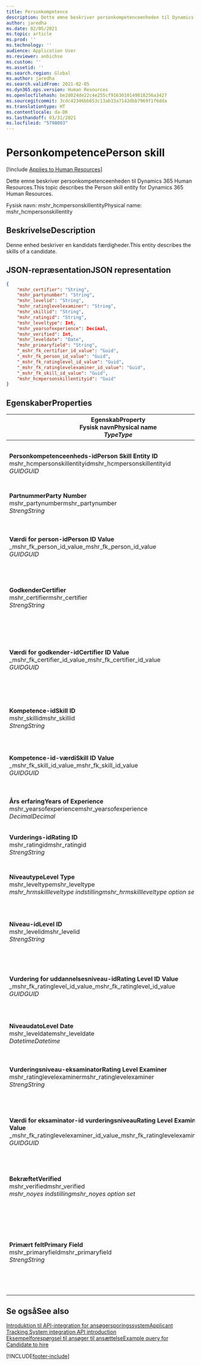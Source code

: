 ```yaml
---
title: Personkompetence
description: Dette emne beskriver personkompetenceenheden til Dynamics 365 Human Resources.
author: jaredha
ms.date: 02/05/2021
ms.topic: article
ms.prod: ''
ms.technology: ''
audience: Application User
ms.reviewer: anbichse
ms.custom: ''
ms.assetid: ''
ms.search.region: Global
ms.author: jaredha
ms.search.validFrom: 2021-02-05
ms.dyn365.ops.version: Human Resources
ms.openlocfilehash: be2d024de22c4e255cf9163010149818256a3427
ms.sourcegitcommit: 3cdc42346bb653c13ab33a7142dbb7969f1f6dda
ms.translationtype: HT
ms.contentlocale: da-DK
ms.lasthandoff: 03/31/2021
ms.locfileid: "5798003"
---
```

# <a name="person-skill"></a><span data-ttu-id="539f6-103">Personkompetence</span><span class="sxs-lookup"><span data-stu-id="539f6-103">Person skill</span></span>

[!include [Applies to Human Resources](../includes/applies-to-hr.md)]

<span data-ttu-id="539f6-104">Dette emne beskriver personkompetenceenheden til Dynamics 365 Human Resources.</span><span class="sxs-lookup"><span data-stu-id="539f6-104">This topic describes the Person skill entity for Dynamics 365 Human Resources.</span></span>

<span data-ttu-id="539f6-105">Fysisk navn: mshr_hcmpersonskillentity</span><span class="sxs-lookup"><span data-stu-id="539f6-105">Physical name: mshr_hcmpersonskillentity</span></span>

## <a name="description"></a><span data-ttu-id="539f6-106">Beskrivelse</span><span class="sxs-lookup"><span data-stu-id="539f6-106">Description</span></span>

<span data-ttu-id="539f6-107">Denne enhed beskriver en kandidats færdigheder.</span><span class="sxs-lookup"><span data-stu-id="539f6-107">This entity describes the skills of a candidate.</span></span>

## <a name="json-representation"></a><span data-ttu-id="539f6-108">JSON-repræsentation</span><span class="sxs-lookup"><span data-stu-id="539f6-108">JSON representation</span></span>

```json
{
    "mshr_certifier": "String",
    "mshr_partynumber": "String",
    "mshr_levelid": "String",
    "mshr_ratinglevelexaminer": "String",
    "mshr_skillid": "String",
    "mshr_ratingid": "String",
    "mshr_leveltype": Int,
    "mshr_yearsofexperience": Decimal,
    "mshr_verified": Int,
    "mshr_leveldate": "Date",
    "mshr_primaryfield": "String",
    "_mshr_fk_certifier_id_value": "Guid",
    "_mshr_fk_person_id_value": "Guid",
    "_mshr_fk_ratinglevel_id_value": "Guid",
    "_mshr_fk_ratinglevelexaminer_id_value": "Guid",
    "_mshr_fk_skill_id_value": "Guid",
    "mshr_hcmpersonskillentityid": "Guid"
}
```

## <a name="properties"></a><span data-ttu-id="539f6-109">Egenskaber</span><span class="sxs-lookup"><span data-stu-id="539f6-109">Properties</span></span>

| <span data-ttu-id="539f6-110">Egenskab</span><span class="sxs-lookup"><span data-stu-id="539f6-110">Property</span></span><br><span data-ttu-id="539f6-111">**Fysisk navn**</span><span class="sxs-lookup"><span data-stu-id="539f6-111">**Physical name**</span></span><br><span data-ttu-id="539f6-112">**_Type_**</span><span class="sxs-lookup"><span data-stu-id="539f6-112">**_Type_**</span></span> | <span data-ttu-id="539f6-113">Anvendelse</span><span class="sxs-lookup"><span data-stu-id="539f6-113">Use</span></span> | <span data-ttu-id="539f6-114">Beskrivelse</span><span class="sxs-lookup"><span data-stu-id="539f6-114">Description</span></span> |
| --- | --- | --- |
| <span data-ttu-id="539f6-115">**Personkompetenceenheds-id**</span><span class="sxs-lookup"><span data-stu-id="539f6-115">**Person Skill Entity ID**</span></span><br><span data-ttu-id="539f6-116">mshr_hcmpersonskillentityid</span><span class="sxs-lookup"><span data-stu-id="539f6-116">mshr_hcmpersonskillentityid</span></span><br><span data-ttu-id="539f6-117">*GUID*</span><span class="sxs-lookup"><span data-stu-id="539f6-117">*GUID*</span></span> | <span data-ttu-id="539f6-118">Skrivebeskyttet</span><span class="sxs-lookup"><span data-stu-id="539f6-118">Read-only</span></span><br><span data-ttu-id="539f6-119">Påkrævet</span><span class="sxs-lookup"><span data-stu-id="539f6-119">Required</span></span> | <span data-ttu-id="539f6-120">Systemgenereret entydigt id til enhedsposten.</span><span class="sxs-lookup"><span data-stu-id="539f6-120">System-generated unique identifier for the entity record.</span></span> |
| <span data-ttu-id="539f6-121">**Partnummer**</span><span class="sxs-lookup"><span data-stu-id="539f6-121">**Party Number**</span></span><br><span data-ttu-id="539f6-122">mshr_partynumber</span><span class="sxs-lookup"><span data-stu-id="539f6-122">mshr_partynumber</span></span><br><span data-ttu-id="539f6-123">*Streng*</span><span class="sxs-lookup"><span data-stu-id="539f6-123">*String*</span></span> | <span data-ttu-id="539f6-124">Læse/skrive</span><span class="sxs-lookup"><span data-stu-id="539f6-124">Read/write</span></span><br><span data-ttu-id="539f6-125">Påkrævet</span><span class="sxs-lookup"><span data-stu-id="539f6-125">Required</span></span> |   <span data-ttu-id="539f6-126">Id for den tilknyttede partpost (person).</span><span class="sxs-lookup"><span data-stu-id="539f6-126">The ID of the associated party (person) record.</span></span> |
| <span data-ttu-id="539f6-127">**Værdi for person-id**</span><span class="sxs-lookup"><span data-stu-id="539f6-127">**Person ID Value**</span></span><br><span data-ttu-id="539f6-128">_mshr_fk_person_id_value</span><span class="sxs-lookup"><span data-stu-id="539f6-128">_mshr_fk_person_id_value</span></span><br><span data-ttu-id="539f6-129">*GUID*</span><span class="sxs-lookup"><span data-stu-id="539f6-129">*GUID*</span></span> | <span data-ttu-id="539f6-130">Skrivebeskyttet</span><span class="sxs-lookup"><span data-stu-id="539f6-130">Read-only</span></span><br><span data-ttu-id="539f6-131">Påkrævet</span><span class="sxs-lookup"><span data-stu-id="539f6-131">Required</span></span><br><span data-ttu-id="539f6-132">Fremmed nøgle: mshr_dirpersonentityid of mshr_dirpersonentity</span><span class="sxs-lookup"><span data-stu-id="539f6-132">Foreign key: mshr_dirpersonentityid of mshr_dirpersonentity</span></span> | <span data-ttu-id="539f6-133">Systemgenereret id til partpost (person).</span><span class="sxs-lookup"><span data-stu-id="539f6-133">The system-generated identifier of the party (person) entity record.</span></span> |
| <span data-ttu-id="539f6-134">**Godkender**</span><span class="sxs-lookup"><span data-stu-id="539f6-134">**Certifier**</span></span><br><span data-ttu-id="539f6-135">mshr_certifier</span><span class="sxs-lookup"><span data-stu-id="539f6-135">mshr_certifier</span></span><br><span data-ttu-id="539f6-136">*Streng*</span><span class="sxs-lookup"><span data-stu-id="539f6-136">*String*</span></span> | <span data-ttu-id="539f6-137">Læse/skrive</span><span class="sxs-lookup"><span data-stu-id="539f6-137">Read/write</span></span><br><span data-ttu-id="539f6-138">Valgfri</span><span class="sxs-lookup"><span data-stu-id="539f6-138">Optional</span></span> | <span data-ttu-id="539f6-139">Personalenummeret på den arbejder, der har godkendt denne færdighed.</span><span class="sxs-lookup"><span data-stu-id="539f6-139">The personnel number of the worker who certified this skill.</span></span> |
| <span data-ttu-id="539f6-140">**Værdi for godkender-id**</span><span class="sxs-lookup"><span data-stu-id="539f6-140">**Certifier ID Value**</span></span><br><span data-ttu-id="539f6-141">_mshr_fk_certifier_id_value</span><span class="sxs-lookup"><span data-stu-id="539f6-141">_mshr_fk_certifier_id_value</span></span><br><span data-ttu-id="539f6-142">*GUID*</span><span class="sxs-lookup"><span data-stu-id="539f6-142">*GUID*</span></span> | <span data-ttu-id="539f6-143">Skrivebeskyttet</span><span class="sxs-lookup"><span data-stu-id="539f6-143">Read-only</span></span><br><span data-ttu-id="539f6-144">Valgfri</span><span class="sxs-lookup"><span data-stu-id="539f6-144">Optional</span></span><br><span data-ttu-id="539f6-145">Fremmed nøgle: mshr_hcmworkerentityid of mshr_hcmworkerentity</span><span class="sxs-lookup"><span data-stu-id="539f6-145">Foreign key: mshr_hcmworkerentityid of mshr_hcmworkerentity</span></span> | <span data-ttu-id="539f6-146">Systemgenereret entydig identifikation af arbejderposten for den arbejder, der har certificeret færdigheden.</span><span class="sxs-lookup"><span data-stu-id="539f6-146">System-generated unique identifier of the worker record for the worker who certified the skill.</span></span> |
| <span data-ttu-id="539f6-147">**Kompetence-id**</span><span class="sxs-lookup"><span data-stu-id="539f6-147">**Skill ID**</span></span><br><span data-ttu-id="539f6-148">mshr_skillid</span><span class="sxs-lookup"><span data-stu-id="539f6-148">mshr_skillid</span></span><br><span data-ttu-id="539f6-149">*Streng*</span><span class="sxs-lookup"><span data-stu-id="539f6-149">*String*</span></span> | <span data-ttu-id="539f6-150">Læse/skrive</span><span class="sxs-lookup"><span data-stu-id="539f6-150">Read/write</span></span><br><span data-ttu-id="539f6-151">Påkrævet</span><span class="sxs-lookup"><span data-stu-id="539f6-151">Required</span></span> | <span data-ttu-id="539f6-152">Id for den kompetence, der er defineret i Human Resources.</span><span class="sxs-lookup"><span data-stu-id="539f6-152">The identifier of the skill defined in Human Resources.</span></span> |
| <span data-ttu-id="539f6-153">**Kompetence-id-værdi**</span><span class="sxs-lookup"><span data-stu-id="539f6-153">**Skill ID Value**</span></span><br><span data-ttu-id="539f6-154">_mshr_fk_skill_id_value</span><span class="sxs-lookup"><span data-stu-id="539f6-154">_mshr_fk_skill_id_value</span></span><br><span data-ttu-id="539f6-155">*GUID*</span><span class="sxs-lookup"><span data-stu-id="539f6-155">*GUID*</span></span> | <span data-ttu-id="539f6-156">Skrivebeskyttet</span><span class="sxs-lookup"><span data-stu-id="539f6-156">Read-only</span></span><br><span data-ttu-id="539f6-157">Påkrævet</span><span class="sxs-lookup"><span data-stu-id="539f6-157">Required</span></span><br><span data-ttu-id="539f6-158">Fremmed nøgle: mshr_hcmskillentityid of mshr_hcmskillentity</span><span class="sxs-lookup"><span data-stu-id="539f6-158">Foreign key: mshr_hcmskillentityid of mshr_hcmskillentity</span></span> | <span data-ttu-id="539f6-159">Det systemgenererede id for denne valgte kompetence.</span><span class="sxs-lookup"><span data-stu-id="539f6-159">The system-generated identifier of the selected skill.</span></span> |
| <span data-ttu-id="539f6-160">**Års erfaring**</span><span class="sxs-lookup"><span data-stu-id="539f6-160">**Years of Experience**</span></span><br><span data-ttu-id="539f6-161">mshr_yearsofexperience</span><span class="sxs-lookup"><span data-stu-id="539f6-161">mshr_yearsofexperience</span></span><br><span data-ttu-id="539f6-162">*Decimal*</span><span class="sxs-lookup"><span data-stu-id="539f6-162">*Decimal*</span></span> | <span data-ttu-id="539f6-163">Læse/skrive</span><span class="sxs-lookup"><span data-stu-id="539f6-163">Read/write</span></span><br><span data-ttu-id="539f6-164">Valgfri</span><span class="sxs-lookup"><span data-stu-id="539f6-164">Optional</span></span> | <span data-ttu-id="539f6-165">Kandidatens erfaring har denne færdighed.</span><span class="sxs-lookup"><span data-stu-id="539f6-165">The years of experience the candidate has in this skill.</span></span> |
| <span data-ttu-id="539f6-166">**Vurderings-id**</span><span class="sxs-lookup"><span data-stu-id="539f6-166">**Rating ID**</span></span><br><span data-ttu-id="539f6-167">mshr_ratingid</span><span class="sxs-lookup"><span data-stu-id="539f6-167">mshr_ratingid</span></span><br><span data-ttu-id="539f6-168">*Streng*</span><span class="sxs-lookup"><span data-stu-id="539f6-168">*String*</span></span> | <span data-ttu-id="539f6-169">Læse/skrive</span><span class="sxs-lookup"><span data-stu-id="539f6-169">Read/write</span></span><br><span data-ttu-id="539f6-170">Påkrævet</span><span class="sxs-lookup"><span data-stu-id="539f6-170">Required</span></span> | <span data-ttu-id="539f6-171">Vurderingsskalatypen.</span><span class="sxs-lookup"><span data-stu-id="539f6-171">The rating scale type.</span></span> <span data-ttu-id="539f6-172">For denne enhed er værdien **Færdigheder**.</span><span class="sxs-lookup"><span data-stu-id="539f6-172">For this entity, the value is **Skills**.</span></span> |
| <span data-ttu-id="539f6-173">**Niveautype**</span><span class="sxs-lookup"><span data-stu-id="539f6-173">**Level Type**</span></span><br><span data-ttu-id="539f6-174">mshr_leveltype</span><span class="sxs-lookup"><span data-stu-id="539f6-174">mshr_leveltype</span></span><br><span data-ttu-id="539f6-175">*mshr_hrmskillleveltype indstilling*</span><span class="sxs-lookup"><span data-stu-id="539f6-175">*mshr_hrmskillleveltype option set*</span></span> | <span data-ttu-id="539f6-176">Læse/skrive</span><span class="sxs-lookup"><span data-stu-id="539f6-176">Read/write</span></span><br><span data-ttu-id="539f6-177">Påkrævet</span><span class="sxs-lookup"><span data-stu-id="539f6-177">Required</span></span> | <span data-ttu-id="539f6-178">En type kategorisering for det niveau, der er tildelt færdigheden.</span><span class="sxs-lookup"><span data-stu-id="539f6-178">A type categorization for the level assigned to the skill.</span></span> |
| <span data-ttu-id="539f6-179">**Niveau-id**</span><span class="sxs-lookup"><span data-stu-id="539f6-179">**Level ID**</span></span><br><span data-ttu-id="539f6-180">mshr_levelid</span><span class="sxs-lookup"><span data-stu-id="539f6-180">mshr_levelid</span></span><br><span data-ttu-id="539f6-181">*Streng*</span><span class="sxs-lookup"><span data-stu-id="539f6-181">*String*</span></span> | <span data-ttu-id="539f6-182">Læse/skrive</span><span class="sxs-lookup"><span data-stu-id="539f6-182">Read/write</span></span><br><span data-ttu-id="539f6-183">Påkrævet</span><span class="sxs-lookup"><span data-stu-id="539f6-183">Required</span></span> | <span data-ttu-id="539f6-184">Id for det vurderingsniveau, som kandidaten har for denne færdighed.</span><span class="sxs-lookup"><span data-stu-id="539f6-184">The ID of the Rating Level the candidate has for this skill.</span></span> |
| <span data-ttu-id="539f6-185">**Vurdering for uddannelsesniveau-id**</span><span class="sxs-lookup"><span data-stu-id="539f6-185">**Rating Level ID Value**</span></span><br><span data-ttu-id="539f6-186">_mshr_fk_ratinglevel_id_value</span><span class="sxs-lookup"><span data-stu-id="539f6-186">_mshr_fk_ratinglevel_id_value</span></span><br><span data-ttu-id="539f6-187">*GUID*</span><span class="sxs-lookup"><span data-stu-id="539f6-187">*GUID*</span></span> | <span data-ttu-id="539f6-188">Skrivebeskyttet</span><span class="sxs-lookup"><span data-stu-id="539f6-188">Read-only</span></span><br><span data-ttu-id="539f6-189">Påkrævet</span><span class="sxs-lookup"><span data-stu-id="539f6-189">Required</span></span><br><span data-ttu-id="539f6-190">Fremmed nøgle: mshr_hcmratinglevelentityid of mshr_hcmratinglevelentity</span><span class="sxs-lookup"><span data-stu-id="539f6-190">Foreign key: mshr_hcmratinglevelentityid of mshr_hcmratinglevelentity</span></span> | <span data-ttu-id="539f6-191">Det systemgenererede id for vurderingsniveau.</span><span class="sxs-lookup"><span data-stu-id="539f6-191">The system-generated identifier of the rating level.</span></span> |
| <span data-ttu-id="539f6-192">**Niveaudato**</span><span class="sxs-lookup"><span data-stu-id="539f6-192">**Level Date**</span></span><br><span data-ttu-id="539f6-193">mshr_leveldate</span><span class="sxs-lookup"><span data-stu-id="539f6-193">mshr_leveldate</span></span><br><span data-ttu-id="539f6-194">*Datetime*</span><span class="sxs-lookup"><span data-stu-id="539f6-194">*Datetime*</span></span> | <span data-ttu-id="539f6-195">Læse/skrive</span><span class="sxs-lookup"><span data-stu-id="539f6-195">Read/write</span></span><br><span data-ttu-id="539f6-196">Påkrævet</span><span class="sxs-lookup"><span data-stu-id="539f6-196">Required</span></span> | <span data-ttu-id="539f6-197">Den dato, hvor kandidaten blev vurderet med færdigheden.</span><span class="sxs-lookup"><span data-stu-id="539f6-197">The date at which the candidate was rated in the skill.</span></span> |
| <span data-ttu-id="539f6-198">**Vurderingsniveau-eksaminator**</span><span class="sxs-lookup"><span data-stu-id="539f6-198">**Rating Level Examiner**</span></span><br><span data-ttu-id="539f6-199">mshr_ratinglevelexaminer</span><span class="sxs-lookup"><span data-stu-id="539f6-199">mshr_ratinglevelexaminer</span></span><br><span data-ttu-id="539f6-200">*Streng*</span><span class="sxs-lookup"><span data-stu-id="539f6-200">*String*</span></span> | <span data-ttu-id="539f6-201">Læse/skrive</span><span class="sxs-lookup"><span data-stu-id="539f6-201">Read/write</span></span><br><span data-ttu-id="539f6-202">Valgfri</span><span class="sxs-lookup"><span data-stu-id="539f6-202">Optional</span></span> | <span data-ttu-id="539f6-203">Personalenummeret på den arbejder, der har vurderet kandidaten.</span><span class="sxs-lookup"><span data-stu-id="539f6-203">The personnel number of the worker who rated the candidate.</span></span> |
| <span data-ttu-id="539f6-204">**Værdi for eksaminator-id vurderingsniveau**</span><span class="sxs-lookup"><span data-stu-id="539f6-204">**Rating Level Examiner ID Value**</span></span><br><span data-ttu-id="539f6-205">_mshr_fk_ratinglevelexaminer_id_value</span><span class="sxs-lookup"><span data-stu-id="539f6-205">_mshr_fk_ratinglevelexaminer_id_value</span></span><br><span data-ttu-id="539f6-206">*GUID*</span><span class="sxs-lookup"><span data-stu-id="539f6-206">*GUID*</span></span> | <span data-ttu-id="539f6-207">Skrivebeskyttet</span><span class="sxs-lookup"><span data-stu-id="539f6-207">Read-only</span></span><br><span data-ttu-id="539f6-208">Valgfri</span><span class="sxs-lookup"><span data-stu-id="539f6-208">Optional</span></span><br><span data-ttu-id="539f6-209">Fremmed nøgle: mshr_hcmworkerentityid of mshr_hcmworkerentity</span><span class="sxs-lookup"><span data-stu-id="539f6-209">Foreign key: mshr_hcmworkerentityid of mshr_hcmworkerentity</span></span> | <span data-ttu-id="539f6-210">Det systemgenererede id for den arbejder, der undersøgt kandidatens færdighedsniveau.</span><span class="sxs-lookup"><span data-stu-id="539f6-210">The system-generated identifier of the worker who examined the candidate’s skill level.</span></span> |
| <span data-ttu-id="539f6-211">**Bekræftet**</span><span class="sxs-lookup"><span data-stu-id="539f6-211">**Verified**</span></span><br><span data-ttu-id="539f6-212">mshr_verified</span><span class="sxs-lookup"><span data-stu-id="539f6-212">mshr_verified</span></span><br><span data-ttu-id="539f6-213">*mshr_noyes indstilling*</span><span class="sxs-lookup"><span data-stu-id="539f6-213">*mshr_noyes option set*</span></span> | <span data-ttu-id="539f6-214">Læse/skrive</span><span class="sxs-lookup"><span data-stu-id="539f6-214">Read/write</span></span><br><span data-ttu-id="539f6-215">Påkrævet</span><span class="sxs-lookup"><span data-stu-id="539f6-215">Required</span></span> | <span data-ttu-id="539f6-216">Angiver, om den vurderede færdighed er blevet bekræftet.</span><span class="sxs-lookup"><span data-stu-id="539f6-216">Indicates whether the assessed skill level has been verified.</span></span> |
| <span data-ttu-id="539f6-217">**Primært felt**</span><span class="sxs-lookup"><span data-stu-id="539f6-217">**Primary Field**</span></span><br><span data-ttu-id="539f6-218">mshr_primaryfield</span><span class="sxs-lookup"><span data-stu-id="539f6-218">mshr_primaryfield</span></span><br><span data-ttu-id="539f6-219">*Streng*</span><span class="sxs-lookup"><span data-stu-id="539f6-219">*String*</span></span> | <span data-ttu-id="539f6-220">Skrivebeskyttet</span><span class="sxs-lookup"><span data-stu-id="539f6-220">Read-only</span></span><br><span data-ttu-id="539f6-221">Påkrævet</span><span class="sxs-lookup"><span data-stu-id="539f6-221">Required</span></span> | <span data-ttu-id="539f6-222">Felt, der bruges som id for enhedsposten.</span><span class="sxs-lookup"><span data-stu-id="539f6-222">Field to be used as an identifier of the entity record.</span></span> <span data-ttu-id="539f6-223">Kombination af partnummer, niveautype, værdigheds-id og niveaudato.</span><span class="sxs-lookup"><span data-stu-id="539f6-223">Combination of party number, level type, skill ID, and level date.</span></span> |

## <a name="see-also"></a><span data-ttu-id="539f6-224">Se også</span><span class="sxs-lookup"><span data-stu-id="539f6-224">See also</span></span>

[<span data-ttu-id="539f6-225">Introduktion til API-integration for ansøgersporingssystem</span><span class="sxs-lookup"><span data-stu-id="539f6-225">Applicant Tracking System integration API introduction</span></span>](hr-admin-integration-ats-api-introduction.md)<br>
[<span data-ttu-id="539f6-226">Eksempelforespørgsel til ansøger til ansættelse</span><span class="sxs-lookup"><span data-stu-id="539f6-226">Example query for Candidate to hire</span></span>](hr-admin-integration-ats-api-candidate-to-hire-example-query.md)



[!INCLUDE[footer-include](../includes/footer-banner.md)]